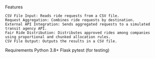 Features

    CSV File Input: Reads ride requests from a CSV file.
    Request Aggregation: Combines ride requests by destination.
    External API Integration: Sends aggregated requests to a simulated transit agency API.
    Fair Ride Distribution: Distributes approved rides among companies using proportional and chunked allocation rules.
    CSV File Output: Outputs the results in a CSV file.


    
Requirements
    Python 3.8+
    Flask
    pytest (for testing)
        
     

